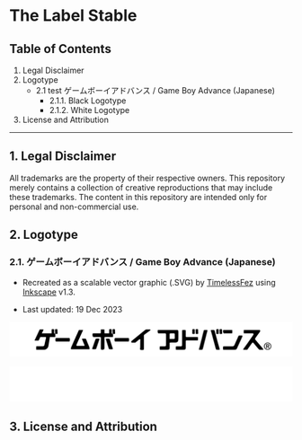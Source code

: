 # The Label Stable

## Table of Contents
1. Legal Disclaimer
2. Logotype
    * 2.1 test ゲームボーイアドバンス / Game Boy Advance (Japanese)
      + 2.1.1. Black Logotype
      + 2.1.2. White Logotype
3. License and Attribution

---

## 1. Legal Disclaimer
All trademarks are the property of their respective owners. This repository merely contains a collection of creative reproductions that may include these trademarks. The content in this repository are intended only for personal and non-commercial use.

## 2. Logotype
### 2.1. ゲームボーイアドバンス / Game Boy Advance (Japanese)

- Recreated as a scalable vector graphic (.SVG) by [TimelessFez](https://github.com/TimelessFez/) using [Inkscape](https://inkscape.org/) v1.3.

- Last updated: 19 Dec 2023

![black game boy advance logotype in japanese](https://github.com/TimelessFez/The-Label-Collection/blob/main/logos/GameBoyAdvance_text_JP_blk.svg)

![white game boy advance logotype in japanese](https://github.com/TimelessFez/The-Label-Collection/blob/main/logos/GameBoyAdvance_text_JP_wht.svg)


## 3. License and Attribution
